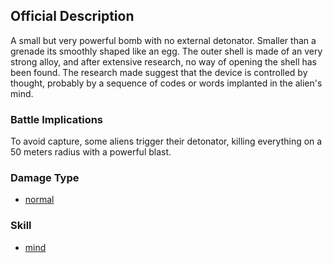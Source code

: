 ## Official Description

A small but very powerful bomb with no external detonator. Smaller than
a grenade its smoothly shaped like an egg. The outer shell is made of an
very strong alloy, and after extensive research, no way of opening the
shell has been found. The research made suggest that the device is
controlled by thought, probably by a sequence of codes or words
implanted in the alien's mind.

### Battle Implications

To avoid capture, some aliens trigger their detonator, killing
everything on a 50 meters radius with a powerful blast.

### Damage Type

- [normal](Damage/normal "wikilink")

### Skill

- [mind](Skills/mind "wikilink")